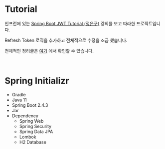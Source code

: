 # Tutorial 

인프런에 있는 [Spring Boot JWT Tutorial (정은구)](https://www.inflearn.com/course/%EC%8A%A4%ED%94%84%EB%A7%81%EB%B6%80%ED%8A%B8-jwt#) 강의를 보고 따라한 프로젝트입니다.

Refresh Token 로직을 추가하고 전체적으로 수정을 조금 했습니다.

전체적인 정리글은 [여기](https://github.com/ParkJiwoon/PrivateStudy/blob/master/spring/spring-security.md) 에서 확인할 수 있습니다.

<br>

# Spring Initializr

- Gradle
- Java 11
- Spring Boot 2.4.3
- Jar
- Dependency
  - Spring Web
  - Spring Security
  - Spring Data JPA
  - Lombok
  - H2 Database
